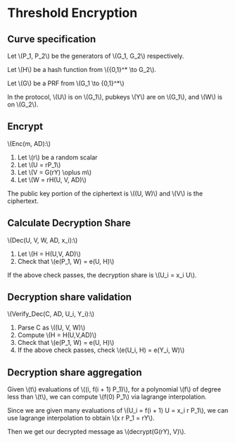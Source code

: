 # Threshold Encryption

## Curve specification

Let \\(P_1, P_2\\) be the generators of \\(G_1, G_2\\) respectively.

Let \\(H\\) be a hash function from \\(\{0,1\}^* \to G_2\\).

Let \\(G\\) be a PRF from \\(G_1 \to \{0,1\}^*\\)

In the protocol, \\(U\\) is on \\(G_1\\), pubkeys \\(Y\\) are on \\(G_1\\), and \\(W\\) is on \\(G_2\\).

## Encrypt

\\(Enc(m, AD):\\)

1. Let \\(r\\) be a random scalar
2. Let \\(U = rP_1\\)
3. Let \\(V = G(rY) \oplus m\\)
4. Let \\(W = rH(U, V, AD)\\)

The public key portion of the ciphertext is \\((U, W)\\) and \\(V\\) is the ciphertext.

## Calculate Decryption Share

\\(Dec(U, V, W, AD, x_i):\\)

1. Let \\(H = H(U,V, AD)\\)
2. Check that \\(e(P_1, W) = e(U, H)\\)

If the above check passes, the decryption share is \\(U_i = x_i U\\).

## Decryption share validation

\\(Verify\_Dec(C, AD, U_i, Y_i):\\)

1. Parse C as \\((U, V, W)\\)
2. Compute \\(H = H(U,V,AD)\\)
3. Check that \\(e(P_1, W) = e(U, H)\\)
4. If the above check passes, check \\(e(U_i, H) = e(Y_i, W)\\)

## Decryption share aggregation

Given \\(t\\) evaluations of \\((i, f(i + 1) P_1)\\), for a polynomial \\(f\\) of degree less than \\(t\\), we can compute \\(f(0) P_1\\) via lagrange interpolation.

Since we are given many evaluations of \\(U_i = f(i + 1) U = x_i r P_1\\), we can use lagrange interpolation to obtain \\(x r P_1 = rY\\). 

Then we get our decrypted message as \\(decrypt(G(rY), V)\\).
